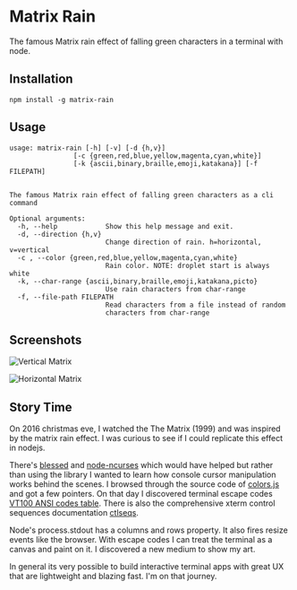 # Matrix Rain

The famous Matrix rain effect of falling green characters in a terminal with node.

## Installation

```
npm install -g matrix-rain
```

## Usage

```
usage: matrix-rain [-h] [-v] [-d {h,v}]
                [-c {green,red,blue,yellow,magenta,cyan,white}]
                [-k {ascii,binary,braille,emoji,katakana}] [-f FILEPATH]


The famous Matrix rain effect of falling green characters as a cli command

Optional arguments:
  -h, --help            Show this help message and exit.
  -d, --direction {h,v}
                        Change direction of rain. h=horizontal, v=vertical
  -c , --color {green,red,blue,yellow,magenta,cyan,white}
                        Rain color. NOTE: droplet start is always white
  -k, --char-range {ascii,binary,braille,emoji,katakana,picto}
                        Use rain characters from char-range
  -f, --file-path FILEPATH
                        Read characters from a file instead of random
                        characters from char-range
```
## Screenshots

![Vertical Matrix](https://media.giphy.com/media/NA5S7F2dikADu/giphy.gif)

![Horizontal Matrix](https://media.giphy.com/media/uSV1MnXz3RM3u/giphy.gif)

## Story Time
On 2016 christmas eve, I watched the The Matrix (1999) and was inspired by the matrix rain effect. I was curious to see if I could replicate this effect in nodejs.

There's [blessed](https://github.com/chjj/blessed) and [node-ncurses](https://github.com/mscdex/node-ncurses) which would have helped but rather than using the library I wanted to learn how console cursor manipulation works behind the scenes. I browsed through the source code of [colors.js](https://github.com/marak/colors.js/) and got a few pointers. On that day I discovered terminal escape codes [VT100 ANSI codes table](http://ascii-table.com/ansi-escape-sequences-vt-100.php). There is also the comprehensive xterm control sequences documentation [ctlseqs](https://invisible-island.net/xterm/ctlseqs/ctlseqs.html).

Node's process.stdout has a columns and rows property. It also fires resize events like the browser. With escape codes I can treat the terminal as a canvas and paint on it. I discovered a new medium to show my art.

In general its very possible to build interactive terminal apps with great UX that are lightweight and blazing fast. I'm on that journey.
